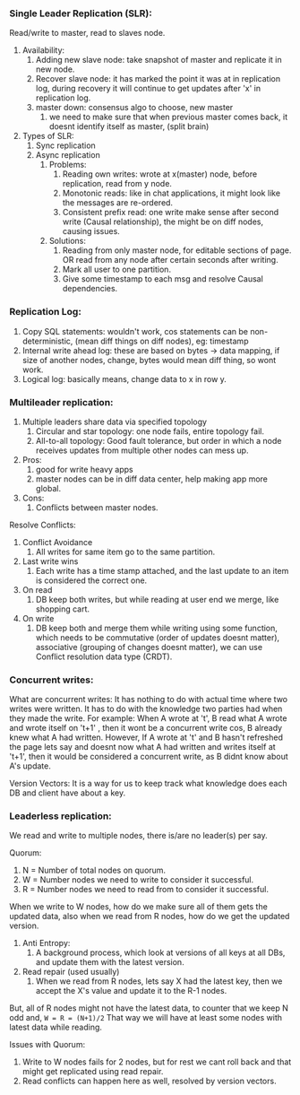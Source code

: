 ### Single Leader Replication (SLR):
Read/write to master, read to slaves node.
1. Availability:
	1. Adding new slave node: take snapshot of master and replicate it in new node.
	2. Recover slave node: it has marked the point it was at in replication log, during recovery it will continue to get updates after 'x' in replication log.
	3. master down: consensus algo to choose, new master
		1. we need to make sure that when previous master comes back, it doesnt identify itself as master, (split brain)
2. Types of SLR:
	1. Sync replication
	2. Async replication
		1. Problems:
			1. Reading own writes: wrote at x(master) node, before replication, read from y node.
			2. Monotonic reads: like in chat applications, it might look like the messages are re-ordered.
			3. Consistent prefix read: one write make sense after second write (Causal relationship), the might be on diff nodes, causing issues.
		2. Solutions:
			1. Reading from only master node, for editable sections of page. OR read from any node after certain seconds after writing.
			2. Mark all user to one partition.
			3. Give some timestamp to each msg and resolve Causal dependencies.

### Replication Log:
1. Copy SQL statements: wouldn't work, cos statements can be non-deterministic, (mean diff things on diff nodes), eg: timestamp
2. Internal write ahead log: these are based on bytes -> data mapping, if size of another nodes, change, bytes would mean diff thing, so wont work.
3. Logical log: basically means, change data to x in row y.

### Multileader replication:
1. Multiple leaders share data via specified topology
	1. Circular and star topology: one node fails, entire topology fail.
	2. All-to-all topology: Good fault tolerance, but order in which a node receives updates from multiple other nodes can mess up.
2. Pros:
	1. good for write heavy apps
	2. master nodes can be in diff data center, help making app more global.
3. Cons:
	1. Conflicts between master nodes.

Resolve Conflicts:
1. Conflict Avoidance
	1. All writes for same item go to the same partition.
2. Last write wins
	1. Each write has a time stamp attached, and the last update to an item is considered the correct one.
3. On read
	1. DB keep both writes, but while reading at user end we merge, like shopping cart.
4. On write
	1. DB keep both and merge them while writing using some function, which needs to be commutative (order of updates doesnt matter), associative (grouping of changes doesnt matter), we can use Conflict resolution data type (CRDT).

### Concurrent writes:

What are concurrent writes:
It has nothing to do with actual time where two writes were written. It has to do with the knowledge two parties had when they made the write. 
For example: When A wrote at 't', B read what A wrote and wrote itself on  't+1' , then it wont be a concurrent write cos, B already knew what A had written. However, If A wrote at 't' and B hasn't refreshed the page lets say and doesnt now what A had written and writes itself at 't+1', then it would be considered a concurrent write, as B didnt know about A's update.

Version Vectors:
It is a way for us to keep track what knowledge does each DB and client have about a key.

### Leaderless replication:

We read and write to multiple nodes, there is/are no leader(s) per say.

Quorum:
1. N = Number of total nodes on quorum.
2. W = Number nodes we need to write to consider it successful.
3. R = Number nodes we need to read from to consider it successful.

When we write to W nodes, how do we make sure all of them gets the updated data, also when we read from R nodes, how do we get the updated version.
1. Anti Entropy:
	1. A background process, which look at versions of all keys at all DBs, and update them with the latest version.
2. Read repair (used usually)
	1. When we read from R nodes, lets say X had the latest key, then we accept the X's value and update it to the R-1 nodes.

But, all of R nodes might not have the latest data, to counter that we keep N odd and,
`W = R = (N+1)/2`
That way we will have at least some nodes with latest data while reading. 

Issues with Quorum:
1. Write to W nodes fails for 2 nodes, but for rest we cant roll back and that might get replicated using read repair.
2. Read conflicts can happen here as well, resolved by version vectors.






